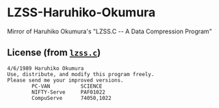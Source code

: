 # LZSS-Haruhiko-Okumura
Mirror of Haruhiko Okumura's "LZSS.C -- A Data Compression Program"

## License (from [`lzss.c`](lzss.c#L1-L11))

```
4/6/1989 Haruhiko Okumura
Use, distribute, and modify this program freely.
Please send me your improved versions.
        PC-VAN          SCIENCE
        NIFTY-Serve     PAF01022
        CompuServe      74050,1022
```
